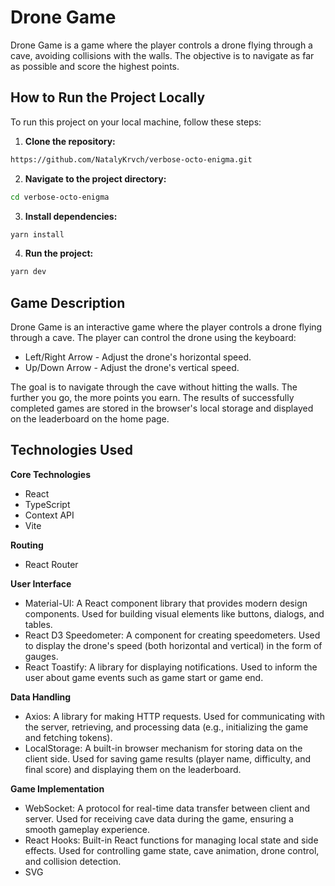 # Drone Game

Drone Game is a game where the player controls a drone flying through a cave, avoiding collisions with the walls. The objective is to navigate as far as possible and score the highest points.

## How to Run the Project Locally

To run this project on your local machine, follow these steps:

1. **Clone the repository:**

```bash
https://github.com/NatalyKrvch/verbose-octo-enigma.git
```
2. **Navigate to the project directory:**

```bash
cd verbose-octo-enigma
```
3. **Install dependencies:**

```bash
yarn install
```
4. **Run the project:**

```bash
yarn dev
```

## Game Description
Drone Game is an interactive game where the player controls a drone flying through a cave. The player can control the drone using the keyboard:
- Left/Right Arrow - Adjust the drone's horizontal speed.
- Up/Down Arrow - Adjust the drone's vertical speed.

The goal is to navigate through the cave without hitting the walls. The further you go, the more points you earn. The results of successfully completed games are stored in the browser's local storage and displayed on the leaderboard on the home page.


## Technologies Used

**Core Technologies**

- React
- TypeScript
- Context API
- Vite

**Routing**
- React Router

**User Interface**
- Material-UI: A React component library that provides modern design components. Used for building visual elements like buttons, dialogs, and tables.
- React D3 Speedometer: A component for creating speedometers. Used to display the drone's speed (both horizontal and vertical) in the form of gauges.
- React Toastify: A library for displaying notifications. Used to inform the user about game events such as game start or game end.

**Data Handling**
- Axios: A library for making HTTP requests. Used for communicating with the server, retrieving, and processing data (e.g., initializing the game and fetching tokens).
- LocalStorage: A built-in browser mechanism for storing data on the client side. Used for saving game results (player name, difficulty, and final score) and displaying them on the leaderboard.

**Game Implementation**
- WebSocket: A protocol for real-time data transfer between client and server. Used for receiving cave data during the game, ensuring a smooth gameplay experience.
- React Hooks: Built-in React functions for managing local state and side effects. Used for controlling game state, cave animation, drone control, and collision detection.
- SVG